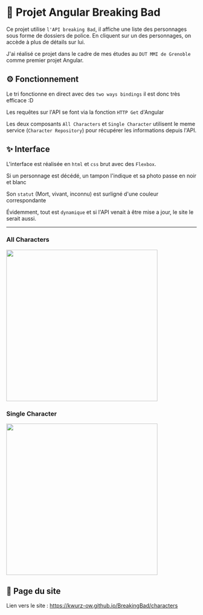 # 🧪 Projet Angular Breaking Bad

Ce projet utilise `l'API breaking Bad`, il affiche une liste des personnages sous forme de dossiers de police.
En cliquent sur un des personnages, on accède à plus de détails sur lui.

J'ai réalisé ce projet dans le cadre de mes études au `DUT MMI de Grenoble` comme premier projet Angular.

## ⚙ Fonctionnement

Le tri fonctionne en direct avec des `two ways bindings` il est donc très efficace :D

Les requêtes sur l'API se font via la fonction `HTTP Get` d'Angular

Les deux composants `All Characters` et `Single Character` utilisent le meme service (`Character Repository`) pour récupérer les informations depuis l'API.

## ✨ Interface

L'interface est réalisée en `html` et `css` brut avec  des `Flexbox`.

Si un personnage est décédé, un tampon l'indique et sa photo passe en noir et blanc

Son `statut` (Mort, vivant, inconnu) est surligné d'une couleur correspondante

Évidemment, tout est `dynamique` et si l'API venait à être mise a jour, le site le serait aussi.

***
### All Characters

<img src="https://raw.githubusercontent.com/KWurZ-Ow/BreakingBad/master/src/assets/pr%C3%A9sentation-brBa.png" width="400"/>

### Single Character

<img src="https://raw.githubusercontent.com/KWurZ-Ow/BreakingBad/master/src/assets/pr%C3%A9sentation-brBa-single.png" width="400"/>

## 📄 Page du site

Lien vers le site : https://kwurz-ow.github.io/BreakingBad/characters
